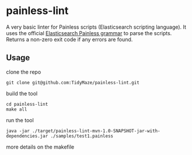 # painless-lint

A very basic linter for Painless scripts (Elasticsearch scripting language).
It uses the official [Elasticsearch Painless grammar](https://github.com/elastic/elasticsearch/blob/main/modules/lang-painless/src/main/antlr/PainlessParser.g4) to parse the scripts.
Returns a non-zero exit code if any errors are found.

## Usage

clone the repo
    
    git clone git@github.com:TidyMaze/painless-lint.git

build the tool

    cd painless-lint
    make all

run the tool

    java -jar ./target/painless-lint-mvn-1.0-SNAPSHOT-jar-with-dependencies.jar ./samples/test1.painless

more details on the makefile
